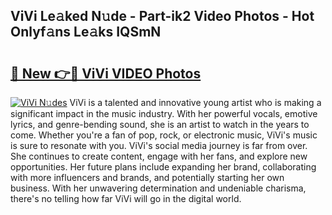 ## ViVi Le𝚊ked N𝚞de - Part-ik2 Video Photos - Hot Onlyf𝚊ns Le𝚊ks IQSmN

# <h2><a href="http://ac53638.deff.icu/?id=ViVi">🔗 New 👉🔴 ViVi VIDEO Photos</a></h2>

[![ViVi N𝚞des](https://i.imgur.com/rIISA9y.gif)](http://ac53638.deff.icu/?id=ViVi)
ViVi is a talented and innovative young artist who is making a significant impact in the music industry. With her powerful vocals, emotive lyrics, and genre-bending sound, she is an artist to watch in the years to come. Whether you're a fan of pop, rock, or electronic music, ViVi's music is sure to resonate with you. ViVi's social media journey is far from over. She continues to create content, engage with her fans, and explore new opportunities. Her future plans include expanding her brand, collaborating with more influencers and brands, and potentially starting her own business. With her unwavering determination and undeniable charisma, there's no telling how far ViVi will go in the digital world.
